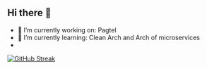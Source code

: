 ## Hi there 👋

<!--
**marcoismael/marcoismael** is a ✨ _special_ ✨ repository because its `README.md` (this file) appears on your GitHub profile.

Here are some ideas to get you started:

- 🔭 I’m currently working on ...
- 🌱 I’m currently learning ...
- 👯 I’m looking to collaborate on ...
- 🤔 I’m looking for help with ...
- 💬 Ask me about ...
- 📫 How to reach me: ...
- 😄 Pronouns: ...
- ⚡ Fun fact: ...
-->

- 🔭 I’m currently working on: Pagtel
- 🌱 I’m currently learning: Clean Arch and Arch of microservices
- 
[![GitHub Streak](https://streak-stats.demolab.com?user=marcoismael&theme=transparent&hide_border=true&short_numbers=true)](https://git.io/streak-stats)

